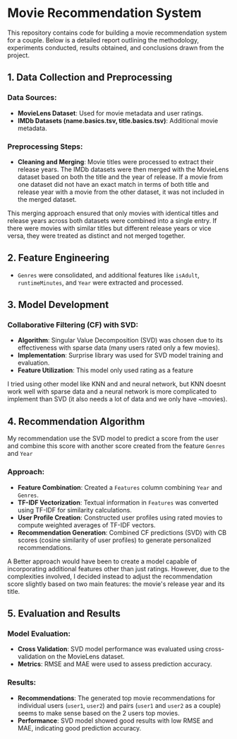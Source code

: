 # Movie Recommendation System

This repository contains code for building a movie recommendation system for a couple.
Below is a detailed report outlining the methodology, experiments conducted, results obtained, and conclusions drawn from the project.

## 1. Data Collection and Preprocessing

### Data Sources:
- **MovieLens Dataset**: Used for movie metadata and user ratings.
- **IMDb Datasets (name.basics.tsv, title.basics.tsv)**: Additional movie metadata.

### Preprocessing Steps:
- **Cleaning and Merging**: Movie titles were processed to extract their release years. The IMDb datasets were then merged with the MovieLens dataset based on both the title and the year of release. If a movie from one dataset did not have an exact match in terms of both title and release year with a movie from the other dataset, it was not included in the merged dataset.

This merging approach ensured that only movies with identical titles and release years across both datasets were combined into a single entry. If there were movies with similar titles but different release years or vice versa, they were treated as distinct and not merged together.

## 2. Feature Engineering
- `Genres` were consolidated, and additional features like `isAdult`, `runtimeMinutes`, and `Year` were extracted and processed.

## 3. Model Development

### Collaborative Filtering (CF) with SVD:
- **Algorithm**: Singular Value Decomposition (SVD) was chosen due to its effectiveness with sparse data (many users rated only a few movies).
- **Implementation**: Surprise library was used for SVD model training and evaluation.
- **Feature Utilization**: This model only used rating as a feature

I tried using other model like KNN and and neural network, but KNN doesnt work well with sparse data and a neural network is more complicated to implement than SVD (it also needs a lot of data and we only have ~movies).

## 4. Recommendation Algorithm

My recommendation use the SVD model to predict a score from the user and combine this score with another score created from the feature `Genres` and `Year`
### Approach:
- **Feature Combination**: Created a `Features` column combining `Year` and `Genres`.
- **TF-IDF Vectorization**: Textual information in `Features` was converted using TF-IDF for similarity calculations.
- **User Profile Creation**: Constructed user profiles using rated movies to compute weighted averages of TF-IDF vectors.
- **Recommendation Generation**: Combined CF predictions (SVD) with CB scores (cosine similarity of user profiles) to generate personalized recommendations.

A Better approach would have been to create a model capable of incorporating additional features other than just ratings. However, due to the complexities involved, I decided instead to adjust the recommendation score slightly based on two main features: the movie's release year and its title.

## 5. Evaluation and Results

### Model Evaluation:
- **Cross Validation**: SVD model performance was evaluated using cross-validation on the MovieLens dataset.
- **Metrics**: RMSE and MAE were used to assess prediction accuracy.

### Results:
- **Recommendations**: The generated top movie recommendations for individual users (`user1`, `user2`) and pairs (`user1` and `user2` as a couple) seems to make sense based on the 2 users top movies.
- **Performance**: SVD model showed good results with low RMSE and MAE, indicating good prediction accuracy.
